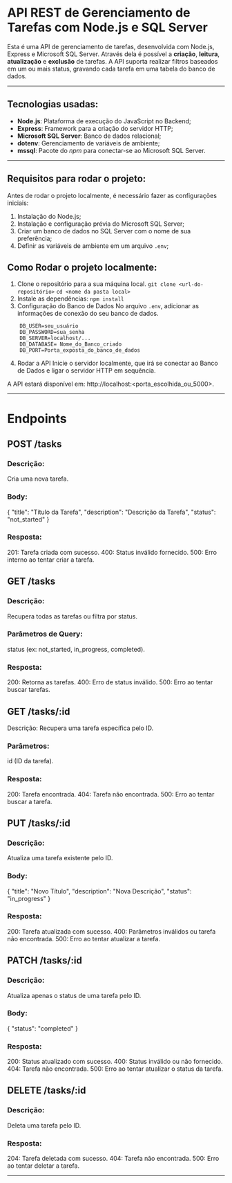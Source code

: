 # API REST de Gerenciamento de Tarefas com Node.js e SQL Server 

Esta é uma API de gerenciamento de tarefas, desenvolvida com Node.js, Express e Microsoft SQL Server. Através dela é possível a **criação**, **leitura**, **atualização** e **exclusão** de tarefas. A API suporta realizar filtros baseados em um ou mais status, gravando cada tarefa em uma tabela do banco de dados.

___

## Tecnologias usadas:

- **Node.js**: Plataforma de execução do JavaScript no Backend;
- **Express**: Framework para a criação do servidor HTTP;
- **Microsoft SQL Server**: Banco de dados relacional; 
- **dotenv**: Gerenciamento de variáveis de ambiente;
- **mssql**: Pacote do _npm_ para conectar-se ao Microsoft SQL Server.
___

## Requisitos para rodar o projeto:
Antes de rodar o projeto localmente, é necessário fazer as configurações iniciais:
1. Instalação do Node.js;
2. Instalação e configuração prévia do Microsoft SQL Server;
3. Criar um banco de dados no SQL Server com o nome de sua preferência;
4. Definir as variáveis de ambiente em um arquivo `.env`;

## Como Rodar o projeto localmente:
1. Clone o repositório para a sua máquina local.
`git clone <url-do-repositório>`
`cd <nome da pasta local>`
2. Instale as dependências:
`npm install`
3. Configuração do Banco de Dados
No arquivo `.env`, adicionar as informações de conexão do seu banco de dados.
```
    DB_USER=seu_usuário
    DB_PASSWORD=sua_senha
    DB_SERVER=localhost/...
    DB_DATABASE= Nome_do_Banco_criado
    DB_PORT=Porta_exposta_do_banco_de_dados
```
4. Rodar a API
Inicie o servidor localmente, que irá se conectar ao Banco de Dados e ligar o servidor HTTP em sequência.

A API estará disponível em: http://localhost:<porta_escolhida_ou_5000>.

___

# Endpoints
## POST /tasks
### Descrição: 
Cria uma nova tarefa.
### Body: 
{ "title": "Título da Tarefa", "description": "Descrição da Tarefa", "status": "not_started" }
### Resposta:
201: Tarefa criada com sucesso.
400: Status inválido fornecido.
500: Erro interno ao tentar criar a tarefa.

## GET /tasks
### Descrição:
Recupera todas as tarefas ou filtra por status.
### Parâmetros de Query:
status (ex: not_started, in_progress, completed).
### Resposta:
200: Retorna as tarefas.
400: Erro de status inválido.
500: Erro ao tentar buscar tarefas.

## GET /tasks/:id
Descrição: Recupera uma tarefa específica pelo ID.
### Parâmetros:
id (ID da tarefa).
### Resposta:
200: Tarefa encontrada.
404: Tarefa não encontrada.
500: Erro ao tentar buscar a tarefa.

## PUT /tasks/:id
### Descrição:
Atualiza uma tarefa existente pelo ID.
### Body:
{ "title": "Novo Título", "description": "Nova Descrição", "status": "in_progress" }
### Resposta:
200: Tarefa atualizada com sucesso.
400: Parâmetros inválidos ou tarefa não encontrada.
500: Erro ao tentar atualizar a tarefa.

## PATCH /tasks/:id
### Descrição:
Atualiza apenas o status de uma tarefa pelo ID.
### Body:
{ "status": "completed" }
### Resposta:
200: Status atualizado com sucesso.
400: Status inválido ou não fornecido.
404: Tarefa não encontrada.
500: Erro ao tentar atualizar o status da tarefa.

## DELETE /tasks/:id
### Descrição: 
Deleta uma tarefa pelo ID.
### Resposta:
204: Tarefa deletada com sucesso.
404: Tarefa não encontrada.
500: Erro ao tentar deletar a tarefa.

___